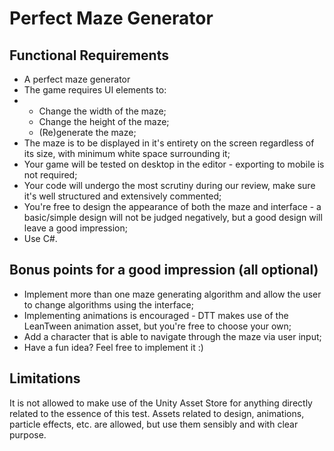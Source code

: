 # Perfect Maze Generator
## Functional Requirements
* A perfect maze generator
* The game requires UI elements to:
* *  Change the width of the maze;
  * Change the height of the maze;
  * (Re)generate the maze;
* The maze is to be displayed in it's entirety on the screen regardless of its size, with minimum white space surrounding it;
* Your game will be tested on desktop in the editor - exporting to mobile is not required;
* Your code will undergo the most scrutiny during our review, make sure it's well structured and extensively commented;
* You're free to design the appearance of both the maze and interface - a basic/simple design will not be judged negatively, but a good design will leave a good impression;
* Use C#.
## Bonus points for a good impression (all optional)
* Implement more than one maze generating algorithm and allow the user to change algorithms using the interface;
* Implementing animations is encouraged - DTT makes use of the LeanTween animation asset, but you're free to choose your own;
* Add a character that is able to navigate through the maze via user input;
* Have a fun idea? Feel free to implement it :)
## Limitations
It is not allowed to make use of the Unity Asset Store for anything directly related to the essence of this test. Assets related to design, animations, particle effects, etc. are allowed, but use them sensibly and with clear purpose.
<!--stackedit_data:
eyJoaXN0b3J5IjpbLTUxMTIyMzU4NF19
-->